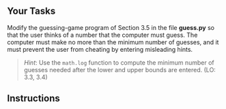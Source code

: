 ## Your Tasks

Modify the guessing-game program of Section 3.5 in the file **guess.py** so that the user thinks of a number that the computer must guess. The computer must make no more than the minimum number of guesses, and it must prevent the user from cheating by entering misleading hints.

> _Hint_: Use the `math.log` function to compute the minimum number of guesses needed after the lower and upper bounds are entered. (LO: 3.3, 3.4)

## Instructions
